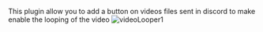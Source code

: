 This plugin allow you to add a button on videos files sent in discord to make enable the looping of the video
![videoLooper1](https://github.com/user-attachments/assets/4b1f1c26-e796-4542-b49b-323528237add)
